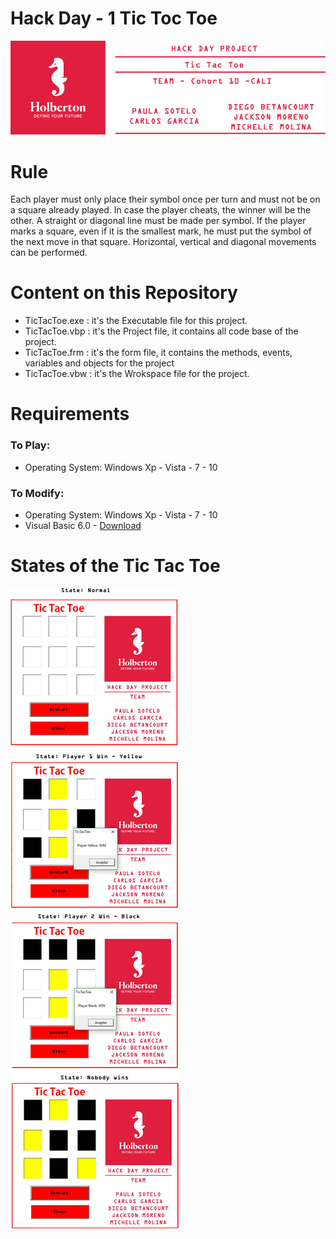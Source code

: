 # Hack Day - 1 Tic Toc Toe
![](Top.jpg)


# Rule

Each player must only place their symbol once per turn and must not be on a square already played. In case the player cheats, the winner will be the other. A straight or diagonal line must be made per symbol. If the player marks a square, even if it is the smallest mark, he must put the symbol of the next move in that square. Horizontal, vertical and diagonal movements can be performed.


# Content on this Repository
- TicTacToe.exe : it's the Executable file for this project.
- TicTacToe.vbp : it's the Project file, it contains all code base of the project.
- TicTacToe.frm : it's the form file, it contains the methods, events, variables and objects for the project
- TicTacToe.vbw : it's the Wrokspace file for the project.

# Requirements
### To Play:

- Operating System: Windows Xp - Vista - 7 - 10

### To Modify:

- Operating System: Windows Xp - Vista - 7 - 10
- Visual Basic 6.0 - [Download]()
  


# States of the Tic Tac Toe
![](states.jpg)